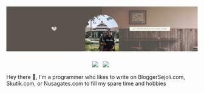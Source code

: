 # [![Ahmad Budairi Header](https://raw.githubusercontent.com/nusagates/nusagates/main/header1.png)](https://bloggersejoli.com)
<p align='center'>
<a href="https://twitter.com/nusagates"><img height="30" src="https://github.com/WaylonWalker/WaylonWalker/blob/main/icon/twitter.png?raw=true"></a>&nbsp;&nbsp;
<a href="https://instagram.com/nusagates"><img height="30" src="https://github.com/WaylonWalker/WaylonWalker/blob/main/icon/instagram.jpg?raw=true"></a>&nbsp;&nbsp;
</p>
Hey there 👋,
I'm a programmer who likes to write on BloggerSejoli.com, Skutik.com, or Nusagates.com to fill my spare time and hobbies




<!--
**nusagates/nusagates** is a ✨ _special_ ✨ repository because its `README.md` (this file) appears on your GitHub profile.

Here are some ideas to get you started:

- 🔭 I’m currently working on ...
- 🌱 I’m currently learning ...
- 👯 I’m looking to collaborate on ...
- 🤔 I’m looking for help with ...
- 💬 Ask me about ...
- 📫 How to reach me: ...
- 😄 Pronouns: ...
- ⚡ Fun fact: ...
-->
